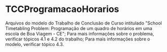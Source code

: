 # TCCProgramacaoHorarios
Arquivos do modelo do Trabalho de Conclusão de Curso intitulado "School Timetabling Problem: Programação de um quadro de horários em uma escola de Boa Viagem - CE";
Para mais informações sobre o problema, verificar tópicos 4.1 e 4.2 do trabalho;
Para mais informações sobre o modelo, verificar tópico 4.3.
